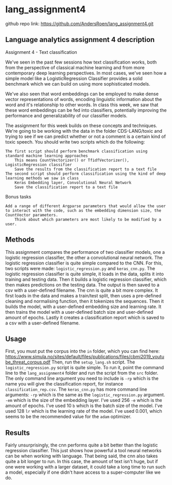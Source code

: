 # lang_assignment4

github repo link: https://github.com/AndersRoen/lang_assignment4.git

## Language analytics assignment 4 description
Assignment 4 - Text classification

We've seen in the past few sessions how text classification works, both from the perspective of classical machine learning and from more contemporary deep learning perspectives. In most cases, we've seen how a simple model like a LogisticRegression Classifier provides a solid benchmark which we can build on using more sophisticated models.

We've also seen that word embeddings can be employed to make dense vector representations of words, encoding linguistic information about the word and it's relationship to other words. In class this week, we saw that these word embeddings can be fed into classifiers, potentially improving the performance and generalizability of our classifier models.

The assignment for this week builds on these concepts and techniques. We're going to be working with the data in the folder CDS-LANG/toxic and trying to see if we can predict whether or not a comment is a certain kind of toxic speech. You should write two scripts which do the following:

    The first script should perform benchmark classification using standard machine learning approaches
        This means CountVectorizer() or TfidfVectorizer(), LogisticRegression classifier
        Save the results from the classification report to a text file
    The second script should perform classification using the kind of deep learning methods we saw in class
        Keras Embedding layer, Convolutional Neural Network
        Save the classification report to a text file
Bonus tasks

    Add a range of different Argparse parameters that would allow the user to interact with the code, such as the embedding dimension size, the CountVector parameters.
        Think about which parameters are most likely to be modified by a user.

## Methods
This assignment compares the performance of two classifier models, one a logistic regression classifier, the other a convolutional neural network. The logistic regression classifier is quite simple compared to the CNN.
For this, two scripts were made: ```logistic_regression.py``` and ```keras_cnn.py```. 
The logistic regression classifier is quite simple, it loads in the data, splits it into training and testing data. Then it builds a logistic regression classifier, which then makes predictions on the testing data. The output is then saved to a csv with a user-defined filename.
The cnn is quite a bit more complex. It first loads in the data and makes a train/test split, then uses a pre-defined cleaning and normalising function, then it tokenizes the sequences. 
Then it builds the model, with a user-defined embedding size and learning rate. It then trains the model with a user-defined batch size and user-defined amount of epochs. Lastly it creates a classification report which is saved to a csv with a user-defined filename.

## Usage
First, you must put the corpus into the ```in``` folder, which you can find here: https://www.simula.no/sites/default/files/publications/files/cbmi2019_youtube_threat_corpus.pdf 
Then, run the ```setup_lang.sh``` script.
The ```logistic_regression.py``` script is quite simple. To run it, point the command line to the ```lang_assignment4``` folder and run the script from the ```src``` folder. The only command line argument you need to include is ```-rp``` which is the name you will give the classification report, for instance ```classification_rep.csv```.
The ```keras_cnn.py``` has more command line arguments:
```-rp``` which is the same as the ```logistic_regression.py``` argument.
```-em``` which is the size of the embedding layer. I've used 256 
```-e``` which is the amount of epochs. I've used 10
```b``` which is the batch size of the model. I've used 128
```lr``` which is the learning rate of the model. I've used 0.001, which seems to be the recommended value for the ```adam``` optimizer.

## Results
Fairly unsurprisingly, the cnn performs quite a bit better than the logistic regression classifier. This just shows how powerful a tool neural networks can be when working with language. That being said, the cnn also takes quite a bit longer to run. In this case, the amount of text isn't huge, but if one were working with a larger dataset, it could take a long time to run such a model, especially if one didn't have access to a super-computer like we do.
